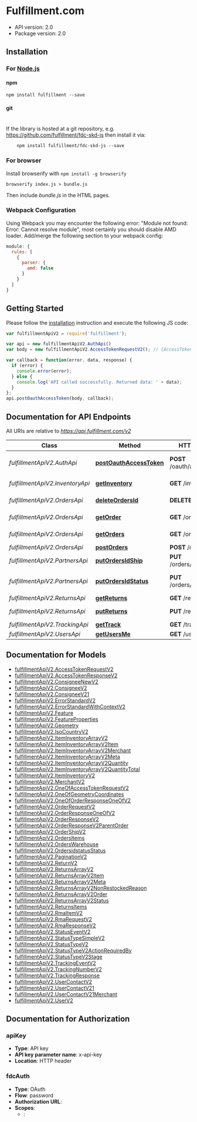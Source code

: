 # Fulfillment.com

- API version: 2.0
- Package version: 2.0

## Installation

### For [Node.js](https://nodejs.org/)

#### npm

```shell
npm install fulfillment --save
```

#### git
#
If the library is hosted at a git repository, e.g.
https://github.com/fulfillment/fdc-skd-js
then install it via:

```shell
    npm install fulfillment/fdc-skd-js --save
```

### For browser

Install browserify with `npm install -g browserify`

```shell
browserify index.js > bundle.js
```

Then include *bundle.js* in the HTML pages.

### Webpack Configuration

Using Webpack you may encounter the following error: "Module not found: Error:
Cannot resolve module", most certainly you should disable AMD loader. Add/merge
the following section to your webpack config:

```javascript
module: {
  rules: [
    {
      parser: {
        amd: false
      }
    }
  ]
}
```

## Getting Started

Please follow the [installation](#installation) instruction and execute the following JS code:

```javascript
var fulfillmentApiV2 = require('fulfillment');

var api = new fulfillmentApiV2.AuthApi()
var body = new fulfillmentApiV2.AccessTokenRequestV2(); // {AccessTokenRequestV2} Get an access token

var callback = function(error, data, response) {
  if (error) {
    console.error(error);
  } else {
    console.log('API called successfully. Returned data: ' + data);
  }
};
api.postOauthAccessToken(body, callback);
```

## Documentation for API Endpoints

All URIs are relative to *https://api.fulfillment.com/v2*

Class | Method | HTTP request | Description
------------ | ------------- | ------------- | -------------
*fulfillmentApiV2.AuthApi* | [**postOauthAccessToken**](docs/AuthApi.md#postOauthAccessToken) | **POST** /oauth/access_token | Generate an Access Token
*fulfillmentApiV2.InventoryApi* | [**getInventory**](docs/InventoryApi.md#getInventory) | **GET** /inventory | List of Item Inventories
*fulfillmentApiV2.OrdersApi* | [**deleteOrdersId**](docs/OrdersApi.md#deleteOrdersId) | **DELETE** /orders/{id} | Cancel an Order
*fulfillmentApiV2.OrdersApi* | [**getOrder**](docs/OrdersApi.md#getOrder) | **GET** /orders/{id} | Order Details
*fulfillmentApiV2.OrdersApi* | [**getOrders**](docs/OrdersApi.md#getOrders) | **GET** /orders | List of Orders
*fulfillmentApiV2.OrdersApi* | [**postOrders**](docs/OrdersApi.md#postOrders) | **POST** /orders | New Order
*fulfillmentApiV2.PartnersApi* | [**putOrdersIdShip**](docs/PartnersApi.md#putOrdersIdShip) | **PUT** /orders/{id}/ship | Ship an Order
*fulfillmentApiV2.PartnersApi* | [**putOrdersIdStatus**](docs/PartnersApi.md#putOrdersIdStatus) | **PUT** /orders/{id}/status | Update Order Status
*fulfillmentApiV2.ReturnsApi* | [**getReturns**](docs/ReturnsApi.md#getReturns) | **GET** /returns | List Returns
*fulfillmentApiV2.ReturnsApi* | [**putReturns**](docs/ReturnsApi.md#putReturns) | **PUT** /returns | Inform us of an RMA
*fulfillmentApiV2.TrackingApi* | [**getTrack**](docs/TrackingApi.md#getTrack) | **GET** /track | Tracking
*fulfillmentApiV2.UsersApi* | [**getUsersMe**](docs/UsersApi.md#getUsersMe) | **GET** /users/me | About Me

## Documentation for Models

 - [fulfillmentApiV2.AccessTokenRequestV2](docs/AccessTokenRequestV2.md)
 - [fulfillmentApiV2.AccessTokenResponseV2](docs/AccessTokenResponseV2.md)
 - [fulfillmentApiV2.ConsigneeNewV2](docs/ConsigneeNewV2.md)
 - [fulfillmentApiV2.ConsigneeV2](docs/ConsigneeV2.md)
 - [fulfillmentApiV2.ConsigneeV21](docs/ConsigneeV21.md)
 - [fulfillmentApiV2.ErrorStandardV2](docs/ErrorStandardV2.md)
 - [fulfillmentApiV2.ErrorStandardWithContextV2](docs/ErrorStandardWithContextV2.md)
 - [fulfillmentApiV2.Feature](docs/Feature.md)
 - [fulfillmentApiV2.FeatureProperties](docs/FeatureProperties.md)
 - [fulfillmentApiV2.Geometry](docs/Geometry.md)
 - [fulfillmentApiV2.IsoCountryV2](docs/IsoCountryV2.md)
 - [fulfillmentApiV2.ItemInventoryArrayV2](docs/ItemInventoryArrayV2.md)
 - [fulfillmentApiV2.ItemInventoryArrayV2Item](docs/ItemInventoryArrayV2Item.md)
 - [fulfillmentApiV2.ItemInventoryArrayV2Merchant](docs/ItemInventoryArrayV2Merchant.md)
 - [fulfillmentApiV2.ItemInventoryArrayV2Meta](docs/ItemInventoryArrayV2Meta.md)
 - [fulfillmentApiV2.ItemInventoryArrayV2Quantity](docs/ItemInventoryArrayV2Quantity.md)
 - [fulfillmentApiV2.ItemInventoryArrayV2QuantityTotal](docs/ItemInventoryArrayV2QuantityTotal.md)
 - [fulfillmentApiV2.ItemInventoryV2](docs/ItemInventoryV2.md)
 - [fulfillmentApiV2.MerchantV2](docs/MerchantV2.md)
 - [fulfillmentApiV2.OneOfAccessTokenRequestV2](docs/OneOfAccessTokenRequestV2.md)
 - [fulfillmentApiV2.OneOfGeometryCoordinates](docs/OneOfGeometryCoordinates.md)
 - [fulfillmentApiV2.OneOfOrderResponseOneOfV2](docs/OneOfOrderResponseOneOfV2.md)
 - [fulfillmentApiV2.OrderRequestV2](docs/OrderRequestV2.md)
 - [fulfillmentApiV2.OrderResponseOneOfV2](docs/OrderResponseOneOfV2.md)
 - [fulfillmentApiV2.OrderResponseV2](docs/OrderResponseV2.md)
 - [fulfillmentApiV2.OrderResponseV2ParentOrder](docs/OrderResponseV2ParentOrder.md)
 - [fulfillmentApiV2.OrderShipV2](docs/OrderShipV2.md)
 - [fulfillmentApiV2.OrdersItems](docs/OrdersItems.md)
 - [fulfillmentApiV2.OrdersWarehouse](docs/OrdersWarehouse.md)
 - [fulfillmentApiV2.OrdersidstatusStatus](docs/OrdersidstatusStatus.md)
 - [fulfillmentApiV2.PaginationV2](docs/PaginationV2.md)
 - [fulfillmentApiV2.ReturnV2](docs/ReturnV2.md)
 - [fulfillmentApiV2.ReturnsArrayV2](docs/ReturnsArrayV2.md)
 - [fulfillmentApiV2.ReturnsArrayV2Item](docs/ReturnsArrayV2Item.md)
 - [fulfillmentApiV2.ReturnsArrayV2Meta](docs/ReturnsArrayV2Meta.md)
 - [fulfillmentApiV2.ReturnsArrayV2NonRestockedReason](docs/ReturnsArrayV2NonRestockedReason.md)
 - [fulfillmentApiV2.ReturnsArrayV2Order](docs/ReturnsArrayV2Order.md)
 - [fulfillmentApiV2.ReturnsArrayV2Status](docs/ReturnsArrayV2Status.md)
 - [fulfillmentApiV2.ReturnsItems](docs/ReturnsItems.md)
 - [fulfillmentApiV2.RmaItemV2](docs/RmaItemV2.md)
 - [fulfillmentApiV2.RmaRequestV2](docs/RmaRequestV2.md)
 - [fulfillmentApiV2.RmaResponseV2](docs/RmaResponseV2.md)
 - [fulfillmentApiV2.StatusEventV2](docs/StatusEventV2.md)
 - [fulfillmentApiV2.StatusTypeSimpleV2](docs/StatusTypeSimpleV2.md)
 - [fulfillmentApiV2.StatusTypeV2](docs/StatusTypeV2.md)
 - [fulfillmentApiV2.StatusTypeV2ActionRequiredBy](docs/StatusTypeV2ActionRequiredBy.md)
 - [fulfillmentApiV2.StatusTypeV2Stage](docs/StatusTypeV2Stage.md)
 - [fulfillmentApiV2.TrackingEventV2](docs/TrackingEventV2.md)
 - [fulfillmentApiV2.TrackingNumberV2](docs/TrackingNumberV2.md)
 - [fulfillmentApiV2.TrackingResponse](docs/TrackingResponse.md)
 - [fulfillmentApiV2.UserContactV2](docs/UserContactV2.md)
 - [fulfillmentApiV2.UserContactV21](docs/UserContactV21.md)
 - [fulfillmentApiV2.UserContactV21Merchant](docs/UserContactV21Merchant.md)
 - [fulfillmentApiV2.UserV2](docs/UserV2.md)

## Documentation for Authorization


### apiKey

- **Type**: API key
- **API key parameter name**: x-api-key
- **Location**: HTTP header

### fdcAuth

- **Type**: OAuth
- **Flow**: password
- **Authorization URL**: 
- **Scopes**: 
  - : 

